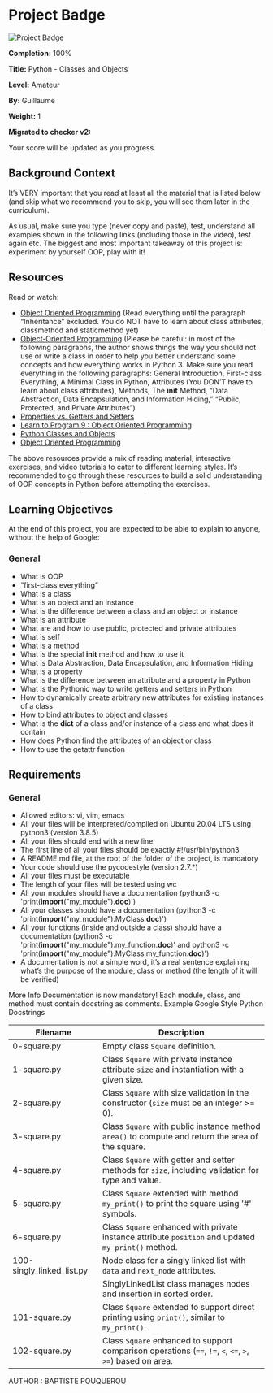 # Project Badge

![Project Badge](badge-url)

**Completion:** 100%

**Title:** Python - Classes and Objects

**Level:** Amateur

**By:** Guillaume

**Weight:** 1

**Migrated to checker v2:** 

Your score will be updated as you progress.

## Background Context

It’s VERY important that you read at least all the material that is listed below (and skip what we recommend you to skip, you will see them later in the curriculum).

As usual, make sure you type (never copy and paste), test, understand all examples shown in the following links (including those in the video), test again etc. The biggest and most important takeaway of this project is: experiment by yourself OOP, play with it!

## Resources

Read or watch:

- [Object Oriented Programming](https://example.com) (Read everything until the paragraph “Inheritance” excluded. You do NOT have to learn about class attributes, classmethod and staticmethod yet)
- [Object-Oriented Programming](https://example.com) (Please be careful: in most of the following paragraphs, the author shows things the way you should not use or write a class in order to help you better understand some concepts and how everything works in Python 3. Make sure you read everything in the following paragraphs: General Introduction, First-class Everything, A Minimal Class in Python, Attributes (You DON’T have to learn about class attributes), Methods, The __init__ Method, “Data Abstraction, Data Encapsulation, and Information Hiding,” “Public, Protected, and Private Attributes”)
- [Properties vs. Getters and Setters](https://example.com)
- [Learn to Program 9 : Object Oriented Programming](https://example.com)
- [Python Classes and Objects](https://example.com)
- [Object Oriented Programming](https://example.com)

The above resources provide a mix of reading material, interactive exercises, and video tutorials to cater to different learning styles. It’s recommended to go through these resources to build a solid understanding of OOP concepts in Python before attempting the exercises.

## Learning Objectives

At the end of this project, you are expected to be able to explain to anyone, without the help of Google:

### General

- What is OOP
- “first-class everything”
- What is a class
- What is an object and an instance
- What is the difference between a class and an object or instance
- What is an attribute
- What are and how to use public, protected and private attributes
- What is self
- What is a method
- What is the special __init__ method and how to use it
- What is Data Abstraction, Data Encapsulation, and Information Hiding
- What is a property
- What is the difference between an attribute and a property in Python
- What is the Pythonic way to write getters and setters in Python
- How to dynamically create arbitrary new attributes for existing instances of a class
- How to bind attributes to object and classes
- What is the __dict__ of a class and/or instance of a class and what does it contain
- How does Python find the attributes of an object or class
- How to use the getattr function

## Requirements

### General

- Allowed editors: vi, vim, emacs
- All your files will be interpreted/compiled on Ubuntu 20.04 LTS using python3 (version 3.8.5)
- All your files should end with a new line
- The first line of all your files should be exactly #!/usr/bin/python3
- A README.md file, at the root of the folder of the project, is mandatory
- Your code should use the pycodestyle (version 2.7.*)
- All your files must be executable
- The length of your files will be tested using wc
- All your modules should have a documentation (python3 -c 'print(__import__("my_module").__doc__)')
- All your classes should have a documentation (python3 -c 'print(__import__("my_module").MyClass.__doc__)')
- All your functions (inside and outside a class) should have a documentation (python3 -c 'print(__import__("my_module").my_function.__doc__)' and python3 -c 'print(__import__("my_module").MyClass.my_function.__doc__)')
- A documentation is not a simple word, it’s a real sentence explaining what’s the purpose of the module, class or method (the length of it will be verified)

More Info
Documentation is now mandatory! Each module, class, and method must contain docstring as comments. Example Google Style Python Docstrings

| Filename                  | Description                                                                                      |
|---------------------------|--------------------------------------------------------------------------------------------------|
| 0-square.py               | Empty class `Square` definition.                                                                 |
| 1-square.py               | Class `Square` with private instance attribute `size` and instantiation with a given size.       |
| 2-square.py               | Class `Square` with size validation in the constructor (`size` must be an integer >= 0).         |
| 3-square.py               | Class `Square` with public instance method `area()` to compute and return the area of the square. |
| 4-square.py               | Class `Square` with getter and setter methods for `size`, including validation for type and value. |
| 5-square.py               | Class `Square` extended with method `my_print()` to print the square using '#' symbols.           |
| 6-square.py               | Class `Square` enhanced with private instance attribute `position` and updated `my_print()` method. |
| 100-singly_linked_list.py | Node class for a singly linked list with `data` and `next_node` attributes.                      |
|                           | SinglyLinkedList class manages nodes and insertion in sorted order.                              |
| 101-square.py             | Class `Square` extended to support direct printing using `print()`, similar to `my_print()`.     |
| 102-square.py             | Class `Square` enhanced to support comparison operations (`==`, `!=`, `<`, `<=`, `>`, `>=`) based on area. |

AUTHOR : BAPTISTE POUQUEROU